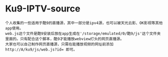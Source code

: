 # Ku9-IPTV-source
    个人收集的一些适用于酷9的直播源，其中一部分是ipv4源，也可以被天光云影、OK影视等其他app使用。
    web.js这个文件是酷9安装后放在app生成在'/storage/emulated/0/酷9/js'这个文件夹里面的。只有配合这个脚本，酷9才能播放webview打头的网页直播源。
    大家也可以自己制作网页直播源，只需在能播放视频的网址前添加  http://A/ku9/js/web.js?id= 即可。
